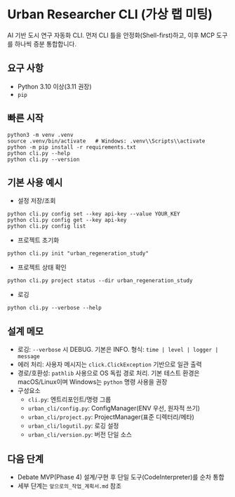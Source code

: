 # Urban Researcher CLI (가상 랩 미팅)

AI 기반 도시 연구 자동화 CLI. 먼저 CLI 틀을 안정화(Shell-first)하고, 이후 MCP 도구를 하나씩 증분 통합합니다.

## 요구 사항
- Python 3.10 이상(3.11 권장)
- `pip`

## 빠른 시작
```
python3 -m venv .venv
source .venv/bin/activate   # Windows: .venv\\Scripts\\activate
python -m pip install -r requirements.txt
python cli.py --help
python cli.py --version
```

## 기본 사용 예시
- 설정 저장/조회
```
python cli.py config set --key api-key --value YOUR_KEY
python cli.py config get --key api-key
python cli.py config list
```
- 프로젝트 초기화
```
python cli.py init "urban_regeneration_study"
```
- 프로젝트 상태 확인
```
python cli.py project status --dir urban_regeneration_study
```
- 로깅
```
python cli.py --verbose --help
```

## 설계 메모
- 로깅: `--verbose` 시 DEBUG. 기본은 INFO. 형식: `time | level | logger | message`
- 에러 처리: 사용자 메시지는 `click.ClickException` 기반으로 일관 출력
- 경로/호환성: `pathlib` 사용으로 OS 독립 경로 처리. 기본 테스트 환경은 macOS/Linux이며 Windows는 `python` 명령 사용을 권장
- 구성요소
  - `cli.py`: 엔트리포인트/명령 그룹
  - `urban_cli/config.py`: ConfigManager(ENV 우선, 원자적 쓰기)
  - `urban_cli/project.py`: ProjectManager(표준 디렉터리/메타)
  - `urban_cli/logutil.py`: 로깅 설정
  - `urban_cli/version.py`: 버전 단일 소스

## 다음 단계
- Debate MVP(Phase 4) 설계/구현 후 단일 도구(CodeInterpreter)를 순차 통합
- 세부 단계는 `앞으로의_작업_계획서.md` 참조
